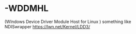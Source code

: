 # -WDDMHL
(WIndows Device Driver Module Host for Linux ) something like NDISwrapper 
https://lwn.net/Kernel/LDD3/
